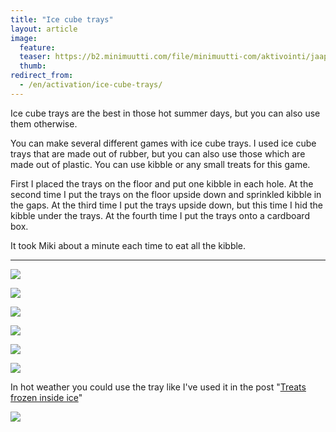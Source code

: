 ```yaml
---
title: "Ice cube trays"
layout: article
image:
  feature:
  teaser: https://b2.minimuutti.com/file/minimuutti-com/aktivointi/jaapalamuotit/DSC46427-245px.jpg
  thumb:
redirect_from:
  - /en/activation/ice-cube-trays/
---
```


Ice cube trays are the best in those hot summer days, but you can also use them otherwise.

You can make several different games with ice cube trays. I used ice cube trays that are made out of rubber, but you can also use those which are made out of plastic. You can use kibble or any small treats for this game.

First I placed the trays on the floor and put one kibble in each hole. At the second time I put the trays on the floor upside down and sprinkled kibble in the gaps. At the third time I put the trays upside down, but this time I hid the kibble under the trays. At the fourth time I put the trays onto a cardboard box.

It took Miki about a minute each time to eat all the kibble.

---

![](https://b2.minimuutti.com/file/minimuutti-com/aktivointi/jaapalamuotit/DSC46471-800px.jpg)

![](https://b2.minimuutti.com/file/minimuutti-com/aktivointi/jaapalamuotit/DSC46369-800px.jpg)

![](https://b2.minimuutti.com/file/minimuutti-com/aktivointi/jaapalamuotit/DSC46405-800px.jpg)

![](https://b2.minimuutti.com/file/minimuutti-com/aktivointi/jaapalamuotit/DSC46427-800px.jpg)

![](https://b2.minimuutti.com/file/minimuutti-com/aktivointi/jaapalamuotit/DSC46448-800px.jpg)

![](https://b2.minimuutti.com/file/minimuutti-com/aktivointi/jaapalamuotit/DSC46497-800px.jpg)

In hot weather you could use the tray like I've used it in the post "[Treats frozen inside ice](/en/brain-games/treats-frozen-inside-ice/)"

![](https://b2.minimuutti.com/file/minimuutti-com/aktivointi/jaan-sisalla-olevat-namit/DSC43352-800px.jpg)
